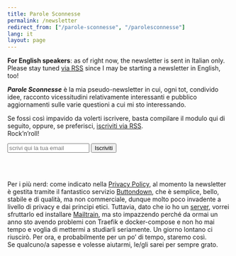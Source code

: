 ```yaml
---
title: Parole Sconnesse
permalink: /newsletter
redirect_from: ["/parole-sconnesse", "/parolesconnesse"]
lang: it
layout: page
---
```

<div lang="en" class="yellow box">
	<b>For English speakers</b>: as of right now, the newsletter is sent in Italian only. Please stay tuned <a href="/feeds" target="_blank" title="tommi.space feeds">via RSS</a> since I may be starting a newsletter in English, too!
</div>

***Parole Sconnesse*** è la mia pseudo-newsletter in cui, ogni tot, condivido idee, racconto vicessitudini relativamente interessanti e pubblico aggiornamenti sulle varie questioni a cui mi sto interessando.

Se fossi così impavido da volerti iscrivere, basta compilare il modulo qui di seguito, oppure, se preferisci, [iscriviti via RSS](https://buttondown.email/tommi/rss "Il feed RSS di Parole Sconnesse").  
Rock’n’roll!

<form
  action="https://buttondown.email/api/emails/embed-subscribe/tommi"
  method="post"
  target="popupwindow"
  onsubmit="window.open('https://buttondown.email/tommi', 'popupwindow')"
  class="embeddable-buttondown-form"
>
  <input type="email" placeholder="scrivi qui la tua email" name="email" id="bd-email" />
  <input type="hidden" value="1" name="embed" />
  <input type="hidden" name="tag" value="tommi.space" />
  <input class="blue written button" type="submit" value="Iscriviti" />
</form>

<br>
<br>

Per i più nerd: come indicato nella [Privacy Policy](/it/privacy-policy "Privacy Policy"), al momento la newsletter è gestita tramite il fantastico servizio [Buttondown](https://buttondown.email "Buttodown"), che è semplice, bello, stabile e di qualità, ma non commerciale, dunque molto poco invadente a livello di privacy e dai principi etici. Tuttavia, dato che io ho un [server](/server "Server"), vorrei sfruttarlo ed installare [Mailtrain](https://mailtrain.org "Mailtrain"), ma sto impazzendo perché da ormai un anno sto avendo problemi con Traefik e docker-compose e non ho mai tempo e voglia di mettermi a studiarli seriamente. Un giorno lontano ci riuscirò. Per ora, e probabilmente per un po’ di tempo, staremo così.  
Se qualcuno/a sapesse e volesse aiutarmi, le/gli sarei per sempre grato.
